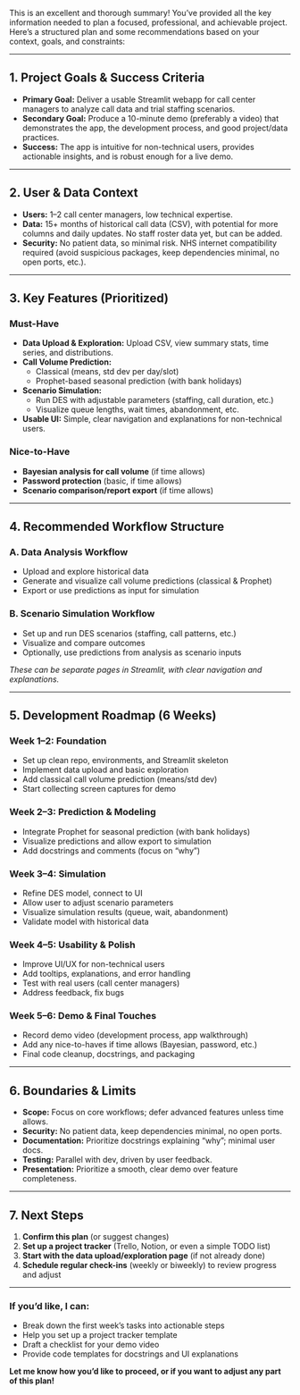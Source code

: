 This is an excellent and thorough summary! You’ve provided all the key information needed to plan a focused, professional, and achievable project. Here’s a structured plan and some recommendations based on your context, goals, and constraints:

---

## 1. **Project Goals & Success Criteria**

- **Primary Goal:** Deliver a usable Streamlit webapp for call center managers to analyze call data and trial staffing scenarios.
- **Secondary Goal:** Produce a 10-minute demo (preferably a video) that demonstrates the app, the development process, and good project/data practices.
- **Success:** The app is intuitive for non-technical users, provides actionable insights, and is robust enough for a live demo.

---

## 2. **User & Data Context**

- **Users:** 1–2 call center managers, low technical expertise.
- **Data:** 15+ months of historical call data (CSV), with potential for more columns and daily updates. No staff roster data yet, but can be added.
- **Security:** No patient data, so minimal risk. NHS internet compatibility required (avoid suspicious packages, keep dependencies minimal, no open ports, etc.).

---

## 3. **Key Features (Prioritized)**

### **Must-Have**

- **Data Upload & Exploration:** Upload CSV, view summary stats, time series, and distributions.
- **Call Volume Prediction:**
  - Classical (means, std dev per day/slot)
  - Prophet-based seasonal prediction (with bank holidays)
- **Scenario Simulation:**
  - Run DES with adjustable parameters (staffing, call duration, etc.)
  - Visualize queue lengths, wait times, abandonment, etc.
- **Usable UI:** Simple, clear navigation and explanations for non-technical users.

### **Nice-to-Have**

- **Bayesian analysis for call volume** (if time allows)
- **Password protection** (basic, if time allows)
- **Scenario comparison/report export** (if time allows)

---

## 4. **Recommended Workflow Structure**

### **A. Data Analysis Workflow**

- Upload and explore historical data
- Generate and visualize call volume predictions (classical & Prophet)
- Export or use predictions as input for simulation

### **B. Scenario Simulation Workflow**

- Set up and run DES scenarios (staffing, call patterns, etc.)
- Visualize and compare outcomes
- Optionally, use predictions from analysis as scenario inputs

_These can be separate pages in Streamlit, with clear navigation and explanations._

---

## 5. **Development Roadmap (6 Weeks)**

### **Week 1–2: Foundation**

- Set up clean repo, environments, and Streamlit skeleton
- Implement data upload and basic exploration
- Add classical call volume prediction (means/std dev)
- Start collecting screen captures for demo

### **Week 2–3: Prediction & Modeling**

- Integrate Prophet for seasonal prediction (with bank holidays)
- Visualize predictions and allow export to simulation
- Add docstrings and comments (focus on “why”)

### **Week 3–4: Simulation**

- Refine DES model, connect to UI
- Allow user to adjust scenario parameters
- Visualize simulation results (queue, wait, abandonment)
- Validate model with historical data

### **Week 4–5: Usability & Polish**

- Improve UI/UX for non-technical users
- Add tooltips, explanations, and error handling
- Test with real users (call center managers)
- Address feedback, fix bugs

### **Week 5–6: Demo & Final Touches**

- Record demo video (development process, app walkthrough)
- Add any nice-to-haves if time allows (Bayesian, password, etc.)
- Final code cleanup, docstrings, and packaging

---

## 6. **Boundaries & Limits**

- **Scope:** Focus on core workflows; defer advanced features unless time allows.
- **Security:** No patient data, keep dependencies minimal, no open ports.
- **Documentation:** Prioritize docstrings explaining “why”; minimal user docs.
- **Testing:** Parallel with dev, driven by user feedback.
- **Presentation:** Prioritize a smooth, clear demo over feature completeness.

---

## 7. **Next Steps**

1. **Confirm this plan** (or suggest changes)
2. **Set up a project tracker** (Trello, Notion, or even a simple TODO list)
3. **Start with the data upload/exploration page** (if not already done)
4. **Schedule regular check-ins** (weekly or biweekly) to review progress and adjust

---

### If you’d like, I can:

- Break down the first week’s tasks into actionable steps
- Help you set up a project tracker template
- Draft a checklist for your demo video
- Provide code templates for docstrings and UI explanations

**Let me know how you’d like to proceed, or if you want to adjust any part of this plan!**
